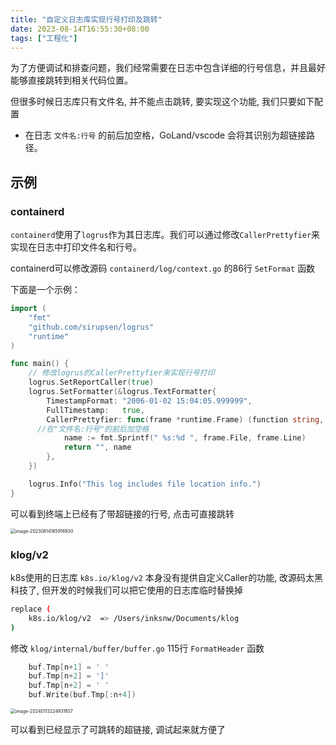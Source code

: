 ```yaml
---
title: "自定义日志库实现行号打印及跳转"
date: 2023-08-14T16:55:30+08:00
tags: ["工程化"]
---
```


为了方便调试和排查问题，我们经常需要在日志中包含详细的行号信息，并且最好能够直接跳转到相关代码位置。

但很多时候日志库只有文件名, 并不能点击跳转, 要实现这个功能, 我们只要如下配置

- 在日志 `文件名:行号` 的前后加空格，GoLand/vscode 会将其识别为超链接路径。

## 示例

### containerd

`containerd`使用了`logrus`作为其日志库。我们可以通过修改`CallerPrettyfier`来实现在日志中打印文件名和行号。

containerd可以修改源码 `containerd/log/context.go` 的86行 `SetFormat` 函数

下面是一个示例：

```go
import (
	"fmt"
	"github.com/sirupsen/logrus"
	"runtime"
)

func main() {
	// 修改logrus的CallerPrettyfier来实现行号打印
	logrus.SetReportCaller(true)
	logrus.SetFormatter(&logrus.TextFormatter{
		TimestampFormat: "2006-01-02 15:04:05.999999",
		FullTimestamp:   true,
		CallerPrettyfier: func(frame *runtime.Frame) (function string, file string) {
      //在"文件名:行号"的前后加空格
			name := fmt.Sprintf(" %s:%d ", frame.File, frame.Line)
			return "", name
		},
	})

	logrus.Info("This log includes file location info.")
}
```

可以看到终端上已经有了带超链接的行号, 点击可直接跳转

<img src="http://inksnw.asuscomm.com:3001/blog/自定义日志库实现行号打印及跳转_3c370988be6e601fc6cd627aba15e4d6.png" alt="image-20230814165916930" style="zoom:50%;" />

### klog/v2

k8s使用的日志库 `k8s.io/klog/v2` 本身没有提供自定义Caller的功能, 改源码太黑科技了, 但开发的时候我们可以把它使用的日志库临时替换掉

```bash
replace (
	k8s.io/klog/v2  => /Users/inksnw/Documents/klog
)
```

修改 `klog/internal/buffer/buffer.go` 115行 `FormatHeader` 函数

```go
	buf.Tmp[n+1] = ' '
	buf.Tmp[n+2] = ']'
	buf.Tmp[n+2] = ' '
	buf.Write(buf.Tmp[:n+4])
```

<img src="http://inksnw.asuscomm.com:3001/blog/自定义日志库实现行号打印及跳转_8cce880b82d057990bfae8fe6e649fbd.png" alt="image-20240113224931657" style="zoom:50%;" />

可以看到已经显示了可跳转的超链接, 调试起来就方便了
